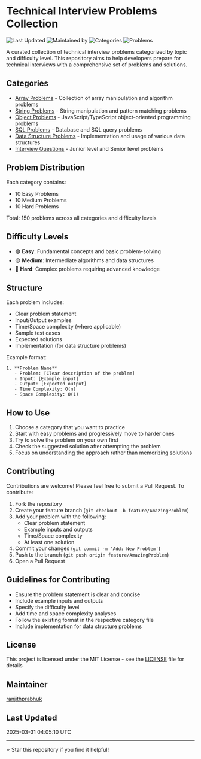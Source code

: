 # Technical Interview Problems Collection

![Last Updated](https://img.shields.io/badge/Last%20Updated-2025--03--31-blue)
![Maintained by](https://img.shields.io/badge/Maintained%20by-ranjithprabhuk-brightgreen)
![Categories](https://img.shields.io/badge/Categories-5-orange)
![Problems](https://img.shields.io/badge/Total%20Problems-150-success)

A curated collection of technical interview problems categorized by topic and difficulty level. This repository aims to help developers prepare for technical interviews with a comprehensive set of problems and solutions.

## Categories

- [Array Problems](array.md) - Collection of array manipulation and algorithm problems
- [String Problems](string.md) - String manipulation and pattern matching problems
- [Object Problems](objects.md) - JavaScript/TypeScript object-oriented programming problems
- [SQL Problems](sql.md) - Database and SQL query problems
- [Data Structure Problems](data-structures.md) - Implementation and usage of various data structures
- [Interview Questions](interview-questions.md) - Junior level and Senior level problems

## Problem Distribution

Each category contains:
- 10 Easy Problems
- 10 Medium Problems
- 10 Hard Problems

Total: 150 problems across all categories and difficulty levels

## Difficulty Levels

- 🟢 **Easy**: Fundamental concepts and basic problem-solving
- 🟡 **Medium**: Intermediate algorithms and data structures
- 🔴 **Hard**: Complex problems requiring advanced knowledge

## Structure

Each problem includes:
- Clear problem statement
- Input/Output examples
- Time/Space complexity (where applicable)
- Sample test cases
- Expected solutions
- Implementation (for data structure problems)

Example format:
```
1. **Problem Name**
   - Problem: [Clear description of the problem]
   - Input: [Example input]
   - Output: [Expected output]
   - Time Complexity: O(n)
   - Space Complexity: O(1)
```

## How to Use

1. Choose a category that you want to practice
2. Start with easy problems and progressively move to harder ones
3. Try to solve the problem on your own first
4. Check the suggested solution after attempting the problem
5. Focus on understanding the approach rather than memorizing solutions

## Contributing

Contributions are welcome! Please feel free to submit a Pull Request. To contribute:

1. Fork the repository
2. Create your feature branch (`git checkout -b feature/AmazingProblem`)
3. Add your problem with the following:
   - Clear problem statement
   - Example inputs and outputs
   - Time/Space complexity
   - At least one solution
4. Commit your changes (`git commit -m 'Add: New Problem'`)
5. Push to the branch (`git push origin feature/AmazingProblem`)
6. Open a Pull Request

## Guidelines for Contributing

- Ensure the problem statement is clear and concise
- Include example inputs and outputs
- Specify the difficulty level
- Add time and space complexity analyses
- Follow the existing format in the respective category file
- Include implementation for data structure problems

## License

This project is licensed under the MIT License - see the [LICENSE](LICENSE) file for details

## Maintainer

[ranjithprabhuk](https://github.com/ranjithprabhuk)

## Last Updated

2025-03-31 04:05:10 UTC

---
⭐ Star this repository if you find it helpful!
